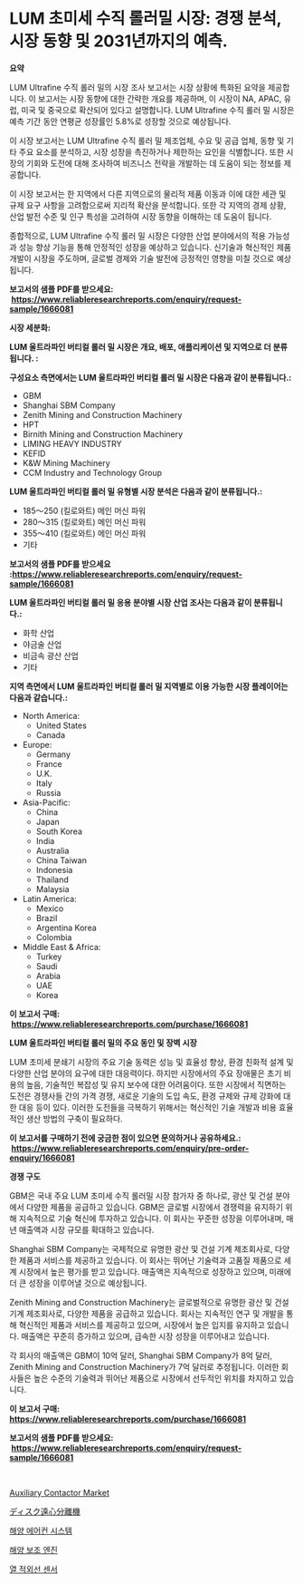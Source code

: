 <p><h1>LUM 초미세 수직 롤러밀 시장: 경쟁 분석, 시장 동향 및 2031년까지의 예측.</h1></p><p><strong>요약</strong></p>
<p><p>LUM Ultrafine 수직 롤러 밀의 시장 조사 보고서는 시장 상황에 특화된 요약을 제공합니다. 이 보고서는 시장 동향에 대한 간략한 개요를 제공하며, 이 시장이 NA, APAC, 유럽, 미국 및 중국으로 확산되어 있다고 설명합니다. LUM Ultrafine 수직 롤러 밀 시장은 예측 기간 동안 연평균 성장률인 5.8%로 성장할 것으로 예상됩니다.</p><p>이 시장 보고서는 LUM Ultrafine 수직 롤러 밀 제조업체, 수요 및 공급 업체, 동향 및 기타 주요 요소를 분석하고, 시장 성장을 촉진하거나 제한하는 요인을 식별합니다. 또한 시장의 기회와 도전에 대해 조사하여 비즈니스 전략을 개발하는 데 도움이 되는 정보를 제공합니다.</p><p>이 시장 보고서는 한 지역에서 다른 지역으로의 물리적 제품 이동과 이에 대한 세관 및 규제 요구 사항을 고려함으로써 지리적 확산을 분석합니다. 또한 각 지역의 경제 상황, 산업 발전 수준 및 인구 특성을 고려하여 시장 동향을 이해하는 데 도움이 됩니다.</p><p>종합적으로, LUM Ultrafine 수직 롤러 밀 시장은 다양한 산업 분야에서의 적용 가능성과 성능 향상 기능을 통해 안정적인 성장을 예상하고 있습니다. 신기술과 혁신적인 제품 개발이 시장을 주도하며, 글로벌 경제와 기술 발전에 긍정적인 영향을 미칠 것으로 예상됩니다.</p></p>
<p><strong>보고서의 샘플 PDF를 받으세요: &nbsp;<a href="https://www.reliableresearchreports.com/enquiry/request-sample/1666081">https://www.reliableresearchreports.com/enquiry/request-sample/1666081</a></strong></p>
<p><strong>시장 세분화:</strong></p>
<p><strong> LUM 울트라파인 버티컬 롤러 밀 시장은 개요, 배포, 애플리케이션 및 지역으로 더 분류됩니다. :</strong></p>
<p><strong>구성요소 측면에서는 LUM 울트라파인 버티컬 롤러 밀 시장은 다음과 같이 분류됩니다.:</strong></p>
<p><ul><li>GBM</li><li>Shanghai SBM Company</li><li>Zenith Mining and Construction Machinery</li><li>HPT</li><li>Birnith Mining and Construction Machinery</li><li>LIMING HEAVY INDUSTRY</li><li>KEFID</li><li>K&W Mining Machinery</li><li>CCM Industry and Technology Group</li></ul></p>
<p><strong> LUM 울트라파인 버티컬 롤러 밀 유형별 시장 분석은 다음과 같이 분류됩니다.:</strong></p>
<p><ul><li>185～250 (킬로와트) 메인 머신 파워</li><li>280～315 (킬로와트) 메인 머신 파워</li><li>355～410 (킬로와트) 메인 머신 파워</li><li>기타</li></ul></p>
<p><strong>보고서의 샘플 PDF를 받으세요 :<a href="https://www.reliableresearchreports.com/enquiry/request-sample/1666081">https://www.reliableresearchreports.com/enquiry/request-sample/1666081</a></strong></p>
<p><strong> LUM 울트라파인 버티컬 롤러 밀 응용 분야별 시장 산업 조사는 다음과 같이 분류됩니다.:</strong></p>
<p><ul><li>화학 산업</li><li>야금술 산업</li><li>비금속 광산 산업</li><li>기타</li></ul></p>
<p><strong>지역 측면에서 LUM 울트라파인 버티컬 롤러 밀 지역별로 이용 가능한 시장 플레이어는 다음과 같습니다.:</strong></p>
<p><ul>
    <li>
        North America:
        <ul>
            <li>United States</li>
            <li>Canada</li>
        </ul>
    </li>
    <li>
        Europe:
        <ul>
            <li>Germany</li>
            <li>France</li>
            <li>U.K.</li>
            <li>Italy</li>
            <li>Russia</li>
        </ul>
    </li>
    <li>
        Asia-Pacific:
        <ul>
            <li>China</li>
            <li>Japan</li>
            <li>South Korea</li>
            <li>India</li>
            <li>Australia</li>
            <li>China Taiwan</li>
            <li>Indonesia</li>
            <li>Thailand</li>
            <li>Malaysia</li>
        </ul>
    </li>
    <li>
        Latin America:
        <ul>
            <li>Mexico</li>
            <li>Brazil</li>
            <li>Argentina Korea</li>
            <li>Colombia</li>
        </ul>
    </li>
    <li>
        Middle East & Africa:
        <ul>
            <li>Turkey</li>
            <li>Saudi</li>
            <li>Arabia</li>
            <li>UAE</li>
            <li>Korea</li>
        </ul>
    </li>
    </ul></p>
<p><strong>이 보고서 구매: &nbsp;<a href="https://www.reliableresearchreports.com/purchase/1666081">https://www.reliableresearchreports.com/purchase/1666081</a></strong></p>
<p><strong>LUM 울트라파인 버티컬 롤러 밀의 주요 동인 및 장벽 시장</strong></p>
<p><p>LUM 초미세 분쇄기 시장의 주요 기술 동력은 성능 및 효율성 향상, 환경 친화적 설계 및 다양한 산업 분야의 요구에 대한 대응력이다. 하지만 시장에서의 주요 장애물은 초기 비용의 높음, 기술적인 복잡성 및 유지 보수에 대한 어려움이다. 또한 시장에서 직면하는 도전은 경쟁사들 간의 가격 경쟁, 새로운 기술의 도입 속도, 환경 규제와 규제 강화에 대한 대응 등이 있다. 이러한 도전들을 극복하기 위해서는 혁신적인 기술 개발과 비용 효율적인 생산 방법의 구축이 필요하다.</p></p>
<p><strong>이 보고서를 구매하기 전에 궁금한 점이 있으면 문의하거나 공유하세요.: &nbsp;<a href="https://www.reliableresearchreports.com/enquiry/pre-order-enquiry/1666081">https://www.reliableresearchreports.com/enquiry/pre-order-enquiry/1666081</a></strong></p>
<p><strong>경쟁 구도</strong></p>
<p><p>GBM은 국내 주요 LUM 초미세 수직 롤러밀 시장 참가자 중 하나로, 광산 및 건설 분야에서 다양한 제품을 공급하고 있습니다. GBM은 글로벌 시장에서 경쟁력을 유지하기 위해 지속적으로 기술 혁신에 투자하고 있습니다. 이 회사는 꾸준한 성장을 이루어내며, 매년 매출액과 시장 규모를 확대하고 있습니다.</p><p>Shanghai SBM Company는 국제적으로 유명한 광산 및 건설 기계 제조회사로, 다양한 제품과 서비스를 제공하고 있습니다. 이 회사는 뛰어난 기술력과 고품질 제품으로 세계 시장에서 높은 평가를 받고 있습니다. 매출액은 지속적으로 성장하고 있으며, 미래에 더 큰 성장을 이루어낼 것으로 예상됩니다.</p><p>Zenith Mining and Construction Machinery는 글로벌적으로 유명한 광산 및 건설 기계 제조회사로, 다양한 제품을 공급하고 있습니다. 회사는 지속적인 연구 및 개발을 통해 혁신적인 제품과 서비스를 제공하고 있으며, 시장에서 높은 입지를 유지하고 있습니다. 매출액은 꾸준히 증가하고 있으며, 급속한 시장 성장을 이루어내고 있습니다.</p><p>각 회사의 매출액은 GBM이 10억 달러, Shanghai SBM Company가 8억 달러, Zenith Mining and Construction Machinery가 7억 달러로 추정됩니다. 이러한 회사들은 높은 수준의 기술력과 뛰어난 제품으로 시장에서 선두적인 위치를 차지하고 있습니다.</p></p>
<p><strong>이 보고서 구매: &nbsp; <a href="https://www.reliableresearchreports.com/purchase/1666081">https://www.reliableresearchreports.com/purchase/1666081</a></strong></p>
<p><strong>보고서의 샘플 PDF를 받으세요: &nbsp;<a href="https://www.reliableresearchreports.com/enquiry/request-sample/1666081">https://www.reliableresearchreports.com/enquiry/request-sample/1666081</a></strong><strong></strong></p>
<p>&nbsp;</p>
<p><p><a href="https://github.com/sonuprakash1/Market-Research-Report-List-2/blob/main/auxiliary-contactor-market.md">Auxiliary Contactor Market</a></p><p><a href="https://github.com/adcxff01450218/Market-Research-Report-List-1/blob/main/190419516248.md">ディスク遠心分離機</a></p><p><a href="https://github.com/trmesnao7959541/Market-Research-Report-List-1/blob/main/967155715101.md">해양 에어컨 시스템</a></p><p><a href="https://github.com/vsn7qpua81q/Market-Research-Report-List-1/blob/main/379233615102.md">해양 보조 엔진</a></p><p><a href="https://medium.com/@jackieshlerin9805/%EC%97%B4%EC%A0%81-%EC%A0%81%EC%99%B8%EC%84%A0-%EC%84%BC%EC%84%9C-%EC%8B%9C%EC%9E%A5-%EC%9C%A0%ED%98%95-%EC%9D%91%EC%9A%A9-%EB%B0%8F-%EC%A7%80%EB%A6%AC%EB%B3%84-%ED%8F%AC%EA%B4%84%EC%A0%81-%ED%8F%89%EA%B0%80-441a5007bc78">열 적외선 센서</a></p></p>